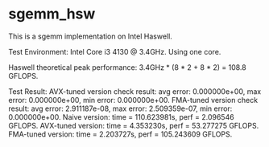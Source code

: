 sgemm_hsw
=========

This is a sgemm implementation on Intel Haswell.

Test Environment:
Intel Core i3 4130 @ 3.4GHz.
Using one core.

Haswell theoretical peak performance:
3.4GHz * (8 * 2 + 8 * 2) = 108.8 GFLOPS.

Test Result:
AVX-tuned version check result:
avg error: 0.000000e+00, max error: 0.000000e+00, min error: 0.000000e+00.
FMA-tuned version check result:
avg error: 2.911187e-08, max error: 2.509359e-07, min error: 0.000000e+00.
Naive version: time = 110.623981s, perf = 2.096546 GFLOPS.
AVX-tuned version: time = 4.353230s, perf = 53.277275 GFLOPS.
FMA-tuned version: time = 2.203727s, perf = 105.243609 GFLOPS.


